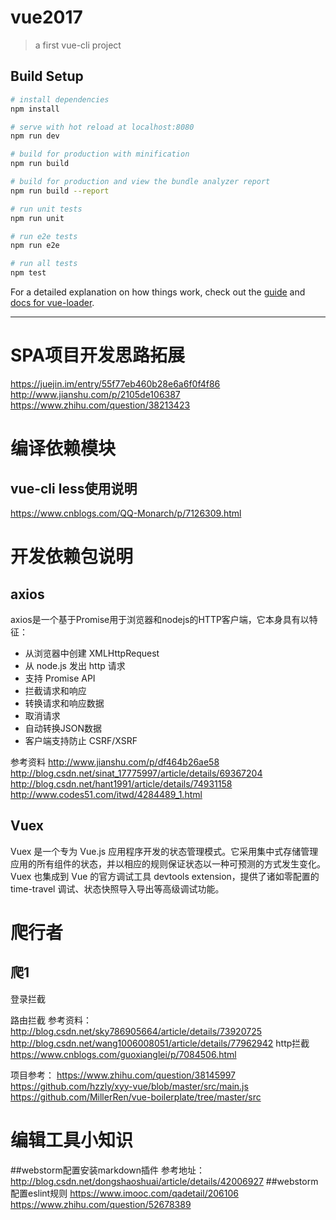 # vue2017

> a first vue-cli project

## Build Setup

``` bash
# install dependencies
npm install

# serve with hot reload at localhost:8080
npm run dev

# build for production with minification
npm run build

# build for production and view the bundle analyzer report
npm run build --report

# run unit tests
npm run unit

# run e2e tests
npm run e2e

# run all tests
npm test
```

For a detailed explanation on how things work, check out the [guide](http://vuejs-templates.github.io/webpack/) and [docs for vue-loader](http://vuejs.github.io/vue-loader).

* * *

# SPA项目开发思路拓展
https://juejin.im/entry/55f77eb460b28e6a6f0f4f86
http://www.jianshu.com/p/2105de106387
https://www.zhihu.com/question/38213423

# 编译依赖模块
## vue-cli less使用说明
https://www.cnblogs.com/QQ-Monarch/p/7126309.html

# 开发依赖包说明
## axios
axios是一个基于Promise用于浏览器和nodejs的HTTP客户端，它本身具有以特征：
* 从浏览器中创建 XMLHttpRequest
* 从 node.js 发出 http 请求
* 支持 Promise API
* 拦截请求和响应
* 转换请求和响应数据
* 取消请求
* 自动转换JSON数据
* 客户端支持防止 CSRF/XSRF

参考资料
http://www.jianshu.com/p/df464b26ae58
http://blog.csdn.net/sinat_17775997/article/details/69367204
http://blog.csdn.net/hant1991/article/details/74931158
http://www.codes51.com/itwd/4284489_1.html

## Vuex
Vuex 是一个专为 Vue.js 应用程序开发的状态管理模式。它采用集中式存储管理应用的所有组件的状态，并以相应的规则保证状态以一种可预测的方式发生变化。Vuex 也集成到 Vue 的官方调试工具 devtools extension，提供了诸如零配置的 time-travel 调试、状态快照导入导出等高级调试功能。


# 爬行者
## 爬1
登录拦截

路由拦截
参考资料：
http://blog.csdn.net/sky786905664/article/details/73920725
http://blog.csdn.net/wang1006008051/article/details/77962942
http拦截
https://www.cnblogs.com/guoxianglei/p/7084506.html

项目参考：
https://www.zhihu.com/question/38145997
https://github.com/hzzly/xyy-vue/blob/master/src/main.js
https://github.com/MillerRen/vue-boilerplate/tree/master/src



# 编辑工具小知识
##webstorm配置安装markdown插件
参考地址：http://blog.csdn.net/dongshaoshuai/article/details/42006927
##webstorm配置eslint规则
https://www.imooc.com/qadetail/206106
https://www.zhihu.com/question/52678389
